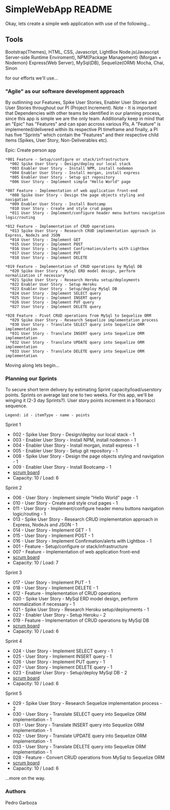 # SimpleWebApp README
Okay, lets create a simple web application with use of the following...

## Tools
Bootstrap(Themes), HTML, CSS, Javascript, LightBox
Node.js(Javascript Server-side Runtime Enviroment), NPM(Package Management) {Morgan + Nodemon}
Express(Web Server), MySql(DB), Sequelize(ORM)
Mocha, Chai, Sinon

for our efforts we'll use...

### "Agile" as our software development approach
By outlinning our Features, Spike User Stories, Enabler User Stories and User Stories throughout our PI (Project Increment).
Note - It is important that Dependencies with other teams be identified in our planning process, since this app is simple we are the only team. Additionally keep in mind that an "Epic" has "Features" and can span accross various PIs, A "Feature" is implemented/delivered within its respective PI timeframe and finally, a PI has five "Sprints" which contain the "Features" and their respective child items (Spikes, User Story, Non-Deliverables etc).

Epic: Create person app
```
*001 Feature - Setup/configure or stack/infrastructure
  *002 Spike User Story - Design/deploy our local stack
  *003 Enabler User Story - Install NPM, install nodemon
  *004 Enabler User Story - Install morgan, install express
  *005 Enabler User Story - Setup git repository
  *006 User Story - Implement simple "Hello World" page
```
```
*007 Feature - Implementation of web application front-end
  *008 Spike User Story - Design the page objects styling and navigation
  *009 Enabler User Story - Install Bootcamp
  *010 User Story - Create and style crud pages
  *011 User Story - Implement/configure header menu buttons navigation logic/routing
```
```
*012 Feature - Implementation of CRUD operations
  *013 Spike User Story - Research CRUD implementation approach in Express, NodeJs and JSON
  *014 User Story - Implement GET
  *015 User Story - Implement POST
  *016 User Story - Implement Confirmation/alerts with Lightbox
  *017 User Story - Implement PUT
  *018 User Story - Implement DELETE
```
```
*019 Feature - Implementation of CRUD operations by MySql DB
  *020 Spike User Story - MySql ERD model design, perform normalization if necessary
  *021 Spike User Story - Research Heroku setup/deployments
  *022 Enabler User Story - Setup Heroku
  *023 Enabler User Story - Setup/deploy MySql DB
  *024 User Story - Implement SELECT query
  *025 User Story - Implement INSERT query
  *026 User Story - Implement PUT query
  *027 User Story - Implement DELETE query

```
```
*028 Feature - Pivot CRUD operations from MySql to Sequelize ORM
  *029 Spike User Story - Research Sequelize implementation process
  *030 User Story - Translate SELECT query into Sequelize ORM implementation
  *031 User Story - Translate INSERT query into Sequelize ORM implementation
  *032 User Story - Translate UPDATE query into Sequelize ORM implementation
  *033 User Story - Translate DELETE query into Sequelize ORM implementation
```
Moving along lets begin...

### Planning our Sprints
To secure short term delivery by estimating Sprint capacity/load/userstory points. Sprints on average last one to two weeks. For this app, we'll be winging it (2-3 day Sprints?). User story points increment in a fibonacci sequence.

```
Legend: id - itemType - name - points
```

Sprint 1 
* 002 - Spike User Story - Design/deploy our local stack - 1
* 003 - Enabler User Story - Install NPM, install nodemon - 1 
* 004 - Enabler User Story - Install morgan, install express - 1
* 005 - Enabler User Story - Setup git repository - 1
* 008 - Spike User Story - Design the page objects styling and navigation - 1
* 009 - Enabler User Story - Install Bootcamp - 1
* [scrum board](https://scrumy.com/SimpleWebApp_Sprint1 "Sprint 1 scrum board")
* Capacity: 10 / Load: 6

Sprint 2 
* 006 - User Story - Implement simple "Hello World" page - 1
* 010 - User Story - Create and style crud pages - 1
* 011 - User Story - Implement/configure header menu buttons navigation logic/routing - 1
* 013 - Spike User Story - Research CRUD implementation approach in Express, NodeJs and JSON - 1
* 014 - User Story - Implement GET - 1
* 015 - User Story - Implement POST - 1
* 016 - User Story - Implement Confirmation/alerts with Lightbox - 1
* 001 - Feature - Setup/configure or stack/infrastructure
* 007 - Feature - Implementation of web application front-end
* [scrum board](https://scrumy.com/SimpleWebApp_Sprint2 "Sprint 2 scrum board")
* Capacity: 10 / Load: 7

Sprint 3
* 017 - User Story - Implement PUT - 1
* 018 - User Story - Implement DELETE - 1
* 012 - Feature - Implementation of CRUD operations
* 020 - Spike User Story - MySql ERD model design, perform normalization if necessary - 1
* 021 - Spike User Story - Research Heroku setup/deployments - 1
* 022 - Enabler User Story - Setup Heroku - 2
* 019 - Feature - Implementation of CRUD operations by MySql DB
* [scrum board](https://scrumy.com/SimpleWebApp_Sprint3 "Sprint 3 scrum board")
* Capacity: 10 / Load: 6

Sprint 4 
* 024 - User Story - Implement SELECT query - 1
* 025 - User Story - Implement INSERT query - 1
* 026 - User Story - Implement PUT query - 1
* 027 - User Story - Implement DELETE query - 1
* 023 - Enabler User Story - Setup/deploy MySql DB - 2
* [scrum board](https://scrumy.com/SimpleWebApp_Sprint4 "Sprint 4 scrum board")
* Capacity: 10 / Load: 6

Sprint 5
* 029 - Spike User Story - Research Sequelize implementation process - 2
* 030 - User Story - Translate SELECT query into Sequelize ORM implementation - 1
* 031 - User Story - Translate INSERT query into Sequelize ORM implementation - 1
* 032 - User Story - Translate UPDATE query into Sequelize ORM implementation - 1
* 033 - User Story - Translate DELETE query into Sequelize ORM implementation - 1
* 028 - Feature - Convert CRUD operations from MySql to Sequelize ORM
* [scrum board](https://scrumy.com/SimpleWebApp_Sprint5 "Sprint 5 scrum board")
* Capacity: 10 / Load: 6

...more on the way.

### Authors
Pedro Garboza
